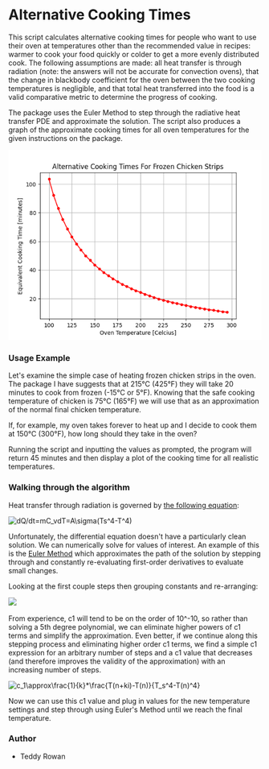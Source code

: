 # Alternative Cooking Times

This script calculates alternative cooking times for people who want to use their oven at temperatures other than the recommended value in recipes: warmer to cook your food quickly or colder to get a more evenly distributed cook. The following assumptions are made: all heat transfer is through radiation (note: the answers will not be accurate for convection ovens), that the change in blackbody coefficient for the oven between the two cooking temperatures is negligible, and that total heat transferred into the food is a valid comparative metric to determine the progress of cooking.

The package uses the Euler Method to step through the radiative heat transfer PDE and approximate the solution. The script also produces a graph of the approximate cooking times for all oven temperatures for the given instructions on the package.

![Temp Demo](./equivalent_cooking_times.PNG "Temp Demo")

### Usage Example

Let's examine the simple case of heating frozen chicken strips in the oven. The package I have suggests that at 215°C (425°F) they will take 20 minutes to cook from frozen (-15°C or 5°F). Knowing that the safe cooking temperature of chicken is 75°C (165°F) we will use that as an approximation of the normal final chicken temperature. 

If, for example, my oven takes forever to heat up and I decide to cook them at 150°C (300°F), how long should they take in the oven?

Running the script and inputting the values as prompted, the program will return 45 minutes and then display a plot of the cooking time for all realistic temperatures.


### Walking through the algorithm 

Heat transfer through radiation is governed by [the following equation](https://www.sciencedirect.com/topics/engineering/radiation-heat-transfer):

<img src="https://latex.codecogs.com/gif.latex?%5Cbg_white%20dQ/dt=mC_vdT=\epsilon\sigma%20A(Ts^4-T^4)" title="dQ/dt=mC_vdT=A\sigma(Ts^4-T^4)" />

Unfortunately, the differential equation doesn't have a particularly clean solution. We can numerically solve for values of interest. An example of this is the [Euler Method](https://en.wikipedia.org/wiki/Euler_method) which approximates the path of the solution by stepping through and constantly re-evaluating first-order derivatives to evaluate small changes.

Looking at the first couple steps then grouping constants and re-arranging: 

<img src="https://latex.codecogs.com/gif.latex?%5Cbg_white%20%5Cbegin%7Balign*%7D%20T%28n&plus;i%29%20%26%3D%20T%28n%29%20&plus;%20c_1*%28T_s%5E4%20-%20T%28n%29%5E4%29%20%5C%5C%20T%28n&plus;2i%29%20%26%3D%20T%28n&plus;i%29%20&plus;%20c_1*%28T_s%5E4%20-%20T%28n&plus;i%29%5E4%29%20%5C%5C%20%26%3D%20T%28n%29%20&plus;%202c_1*T_s%5E4%20-%20c_1*T%28n%29%5E4%20-%20c_1*%28T%28n%29%20&plus;%20c_1*%28T_s%5E4%20-%20T%28n%29%5E4%29%29%5E4%20%5C%5C%20T%28n&plus;2i%29%20%26%3D%20T%28n%29%20&plus;%202c_1%20*%20%28T_s%5E4%20-%20T%28n%29%5E4%29%29%20&plus;%20O%28c_1%5E2%29%20%5Cend%7B%7D" />

From experience, c1 will tend to be on the order of 10^-10, so rather than solving a 5th degree polynomial, we can eliminate higher powers of c1 terms and simplify the approximation. Even better, if we continue along this stepping process and eliminating higher order c1 terms, we find a simple c1 expression for an arbitrary number of steps and a c1 value that decreases (and therefore improves the validity of the approximation) with an increasing number of steps.

<img src="https://latex.codecogs.com/gif.latex?%5Cbg_white%20c_1\approx\frac{1}{k}*\frac{T(n&plus;ki)-T(n)}{T_s^4-T(n)^4}" title="c_1\approx\frac{1}{k}*\frac{T(n+ki)-T(n)}{T_s^4-T(n)^4}" />

Now we can use this c1 value and plug in values for the new temperature settings and step through using Euler's Method until we reach the final temperature.

### Author
* Teddy Rowan

